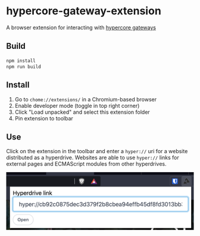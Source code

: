 # hypercore-gateway-extension
A browser extension for interacting with [hypercore gateways](https://github.com/rhythnic/hypercore-gateway)

## Build

```
npm install
npm run build
```

## Install

1. Go to `chome://extensions/` in a Chromium-based browser
2. Enable developer mode (toggle in top right corner)
3. Click "Load unpacked" and select this extension folder
4. Pin extension to toolbar

## Use
Click on the extension in the toolbar and enter a `hyper://` uri for a website distributed as a hyperdrive.
Websites are able to use `hyper://` links for external pages and ECMAScript modules from other hyperdrives.

![Hypercore gateway extension](/images/extension.png)
